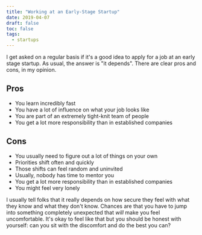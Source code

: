 ```yaml
---
title: "Working at an Early-Stage Startup"
date: 2019-04-07
draft: false
toc: false
tags:
  - startups
---
```


I get asked on a regular basis if it's a good idea to apply for a job at an early stage startup. As usual, the answer is "it depends". There are clear pros and cons, in my opinion.

## Pros

- You learn incredibly fast
- You have a lot of influence on what your job looks like
- You are part of an extremely tight-knit team of people
- You get a lot more responsibility than in established companies

## Cons

- You usually need to figure out a lot of things on your own
- Priorities shift often and quickly
- Those shifts can feel random and uninvited
- Usually, nobody has time to mentor you
- You get a lot more responsibility than in established companies
- You might feel very lonely

I usually tell folks that it really depends on how secure they feel with what they know and what they don't know. Chances are that you have to jump into something completely unexpected that _will_ make you feel uncomfortable. It's okay to feel like that but you should be honest with yourself: can you sit with the discomfort and do the best you can?
